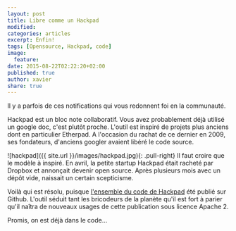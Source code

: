 ```yaml
---
layout: post
title: Libre comme un Hackpad
modified: 
categories: articles
excerpt: Enfin!
tags: [Opensource, Hackpad, code]
image: 
  feature: 
date: 2015-08-22T02:22:20+02:00
published: true
author: xavier
share: true
---
```


Il y a parfois de ces notifications qui vous redonnent foi en la communauté.

Hackpad est un bloc note collaboratif. Vous avez probablement déjà utilisé un google doc, c'est plutôt proche. L'outil est inspiré de projets plus anciens dont en particulier Etherpad. A l'occasion du rachat de ce dernier en 2009, ses fondateurs, d'anciens googler avaient libéré le code source.

![hackpad]({{ site.url }}/images/hackpad.jpg){: .pull-right}
Il faut croire que le modèle à inspiré. En avril, la petite startup Hackpad était racheté par Dropbox et annonçait devenir open source. Après plusieurs mois avec un dépôt vide, naissait un certain scepticisme.

Voilà qui est résolu, puisque [l'ensemble du code de Hackpad](https://github.com/dropbox/hackpad/)  été publié sur Github. L'outil séduit tant les bricodeurs de la planète qu'il est fort à parier qu'il naîtra de nouveaux usages de cette publication sous licence Apache 2.

Promis, on est déjà dans le code...